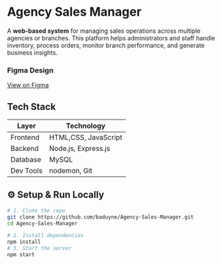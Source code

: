 # Agency Sales Manager

A **web-based system** for managing sales operations across multiple agencies or branches. This platform helps administrators and staff handle inventory, process orders, monitor branch performance, and generate business insights.

### Figma Design
 [View on Figma](https://www.figma.com/design/DnAYRlY7Rp6LdEJwHOEFyP/Qu%E1%BA%A3n-L%C3%BD-%C4%90%E1%BA%A1i-L%C3%BD?node-id=181-2&t=Zyd6p7CYeBEut4vR-1)

##  Tech Stack

| Layer       | Technology            |
|-------------|------------------------|
| Frontend    | HTML,CSS, JavaScript  |
| Backend     | Node.js, Express.js  |
| Database    | MySQL        |
| Dev Tools   | nodemon, Git   |

## ⚙ Setup & Run Locally

```bash
# 1. Clone the repo
git clone https://github.com/baduyne/Agency-Sales-Manager.git
cd Agency-Sales-Manager

# 2. Install dependencies
npm install
# 3. Start the server
npm start
